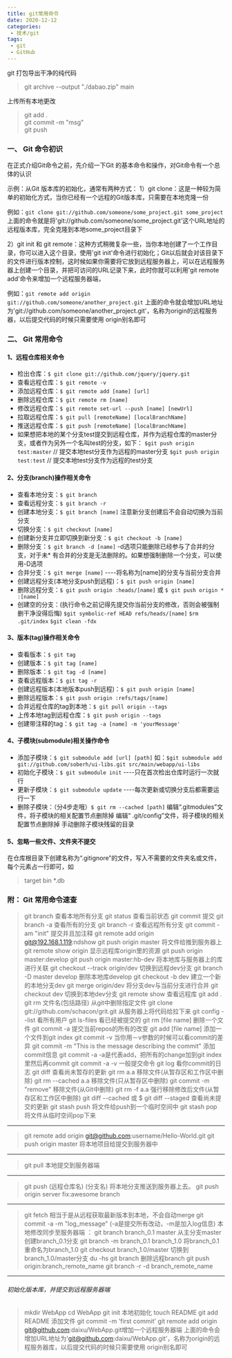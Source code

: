 ```yaml
---
title: git常用命令
date: 2020-12-12
categories: 
 - 技术/git 
tags:
 - git
 - GitHub 
---
```


git 打包导出干净的纯代码

> git archive --output "./dabao.zip" main

上传所有本地更改
> git add .  
git commit -m "msg"  
git push

### 一、 Git 命令初识
在正式介绍Git命令之前，先介绍一下Git 的基本命令和操作，对Git命令有一个总体的认识

示例：从Git 版本库的初始化，通常有两种方式：
1）git clone：这是一种较为简单的初始化方式，当你已经有一个远程的Git版本库，只需要在本地克隆一份

例如：``git clone git://github.com/someone/some_project.git some_project``
上面的命令就是将'git://github.com/someone/some_project.git'这个URL地址的远程版本库，完全克隆到本地some_project目录下

2）git init 和 git remote：这种方式稍微复杂一些，当你本地创建了一个工作目录，你可以进入这个目录，使用'git init'命令进行初始化；Git以后就会对该目录下的文件进行版本控制，这时候如果你需要将它放到远程服务器上，可以在远程服务器上创建一个目录，并把可访问的URL记录下来，此时你就可以利用'git remote add'命令来增加一个远程服务器端，

例如：``git remote add origin git://github.com/someone/another_project.git``
上面的命令就会增加URL地址为'git://github.com/someone/another_project.git'，名称为origin的远程服务器，以后提交代码的时候只需要使用 origin别名即可

### 二、 Git 常用命令
#### 1、远程仓库相关命令
* 检出仓库：``$ git clone git://github.com/jquery/jquery.git``
* 查看远程仓库：``$ git remote -v``
* 添加远程仓库：``$ git remote add [name] [url]``
* 删除远程仓库：``$ git remote rm [name]``
* 修改远程仓库：``$ git remote set-url --push [name] [newUrl]``
* 拉取远程仓库：``$ git pull [remoteName] [localBranchName]``
* 推送远程仓库：``$ git push [remoteName] [localBranchName]``
* 如果想把本地的某个分支test提交到远程仓库，并作为远程仓库的master分支，或者作为另外一个名叫test的分支，如下：
``$git push origin test:master`` // 提交本地test分支作为远程的master分支
``$git push origin test:test`` // 提交本地test分支作为远程的test分支

#### 2、分支(branch)操作相关命令
* 查看本地分支：``$ git branch``  
* 查看远程分支：``$ git branch -r``  
* 创建本地分支：``$ git branch [name]`` 注意新分支创建后不会自动切换为当前分支  
* 切换分支：``$ git checkout [name]``  
* 创建新分支并立即切换到新分支：``$ git checkout -b [name]``  
* 删除分支：``$ git branch -d [name]`` -d选项只能删除已经参与了合并的分支，对于未* 有合并的分支是无法删除的。如果想强制删除一个分支，可以使用-D选项
* 合并分支：``$ git merge [name]`` ----将名称为[name]的分支与当前分支合并
* 创建远程分支(本地分支push到远程)：``$ git push origin [name]``
* 删除远程分支：``$ git push origin :heads/[name]`` 或 ``$ git push origin * :[name]``
* 创建空的分支：(执行命令之前记得先提交你当前分支的修改，否则会被强制删干净没得后悔)
``$git symbolic-ref HEAD refs/heads/[name]``
``$rm .git/index``
``$git clean -fdx``

#### 3、版本(tag)操作相关命令
* 查看版本：``$ git tag``  
* 创建版本：``$ git tag [name]``  
* 删除版本：``$ git tag -d [name]``  
* 查看远程版本：``$ git tag -r``  
* 创建远程版本(本地版本push到远程)：``$ git push origin [name]``  
* 删除远程版本：``$ git push origin :refs/tags/[name]``
* 合并远程仓库的tag到本地：``$ git pull origin --tags``
* 上传本地tag到远程仓库：``$ git push origin --tags``
* 创建带注释的tag：``$ git tag -a [name] -m 'yourMessage'``

#### 4、子模块(submodule)相关操作命令
* 添加子模块：``$ git submodule add [url] [path]``
如：``$git submodule add git://github.com/soberh/ui-libs.git src/main/webapp/ui-libs``
* 初始化子模块：``$ git submodule init`` ----只在首次检出仓库时运行一次就行
* 更新子模块：``$ git submodule update`` ----每次更新或切换分支后都需要运行一下
* 删除子模块：（分4步走哦）``$ git rm --cached [path]``
编辑“.gitmodules”文件，将子模块的相关配置节点删除掉
编辑“ .git/config”文件，将子模块的相关配置节点删除掉
手动删除子模块残留的目录

#### 5、忽略一些文件、文件夹不提交
在仓库根目录下创建名称为“.gitignore”的文件，写入不需要的文件夹名或文件，每个元素占一行即可，如
> target
bin
*.db

### 附： Git 常用命令速查
> git branch 查看本地所有分支
git status 查看当前状态
git commit 提交
git branch -a 查看所有的分支
git branch -r 查看远程所有分支
git commit -am "init" 提交并且加注释
git remote add origin git@192.168.1.119:ndshow
git push origin master 将文件给推到服务器上
git remote show origin 显示远程库origin里的资源
git push origin master:develop
git push origin master:hb-dev 将本地库与服务器上的库进行关联
git checkout --track origin/dev 切换到远程dev分支
git branch -D master develop 删除本地库develop
git checkout -b dev 建立一个新的本地分支dev
git merge origin/dev 将分支dev与当前分支进行合并
git checkout dev 切换到本地dev分支
git remote show 查看远程库
git add .
git rm 文件名(包括路径) 从git中删除指定文件
git clone git://github.com/schacon/grit.git 从服务器上将代码给拉下来
git config --list 看所有用户
git ls-files 看已经被提交的
git rm [file name] 删除一个文件
git commit -a 提交当前repos的所有的改变
git add [file name] 添加一个文件到git index
git commit -v 当你用－v参数的时候可以看commit的差异
git commit -m "This is the message describing the commit" 添加commit信息
git commit -a -a是代表add，把所有的change加到git index里然后再commit
git commit -a -v 一般提交命令
git log 看你commit的日志
git diff 查看尚未暂存的更新
git rm a.a 移除文件(从暂存区和工作区中删除)
git rm --cached a.a 移除文件(只从暂存区中删除)
git commit -m "remove" 移除文件(从Git中删除)
git rm -f a.a 强行移除修改后文件(从暂存区和工作区中删除)
git diff --cached 或 $ git diff --staged 查看尚未提交的更新
git stash push 将文件给push到一个临时空间中
git stash pop 将文件从临时空间pop下来

---

> git remote add origin git@github.com:username/Hello-World.git
git push origin master 将本地项目给提交到服务器中

---

> git pull 本地提交到服务器端

---

> git push (远程仓库名) (分支名) 将本地分支推送到服务器上去。
git push origin server fix:awesome branch

---

> git fetch 相当于是从远程获取最新版本到本地，不会自动merge
git commit -a -m "log_message" (-a是提交所有改动，-m是加入log信息) 本地修改同步至服务器端 ：
git branch branch_0.1 master 从主分支master创建branch_0.1分支
git branch -m branch_0.1 branch_1.0 将branch_0.1重命名为branch_1.0
git checkout branch_1.0/master 切换到branch_1.0/master分支
du -hs
git branch 删除远程branch
git push origin:branch_remote_name
git branch -r -d branch_remote_name

---

###### 初始化版本库，并提交到远程服务器端
> mkdir WebApp
cd WebApp
git init 本地初始化
touch README
git add README 添加文件
git commit -m 'first commit'
git remote add origin git@github.com:daixu/WebApp.git增加一个远程服务器端
上面的命令会增加URL地址为'git@github.com:daixu/WebApp.git'，名称为origin的远程服务器库，以后提交代码的时候只需要使用 origin别名即可
